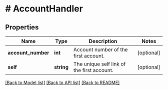 # # AccountHandler

## Properties

Name | Type | Description | Notes
------------ | ------------- | ------------- | -------------
**account_number** | **int** | Account number of the first account. | [optional]
**self** | **string** | The unique self link of the first account. | [optional]

[[Back to Model list]](../../README.md#models) [[Back to API list]](../../README.md#endpoints) [[Back to README]](../../README.md)
